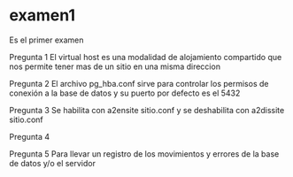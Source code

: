 # examen1
Es el primer examen

Pregunta 1
El virtual host es una modalidad de alojamiento compartido que nos permite tener mas de un sitio en una misma direccion

Pregunta 2
El archivo pg_hba.conf sirve para controlar los permisos de conexión a la base de datos y su puerto por defecto es el 5432

Pregunta 3
Se habilita con a2ensite sitio.conf y se deshabilita con a2dissite sitio.conf

Pregunta 4

Pregunta 5
Para llevar un registro de los movimientos y errores de la base de datos y/o el servidor
